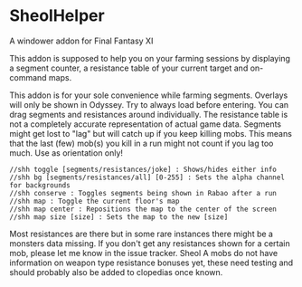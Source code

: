 # SheolHelper
A windower addon for Final Fantasy XI

This addon is supposed to help you on your farming sessions by displaying a segment counter, a resistance table of your current target and on-command maps.

This addon is for your sole convenience while farming segments. Overlays will only be shown in Odyssey.
Try to always load before entering. You can drag segments and resistances around individually.
The resistance table is not a completely accurate representation of actual game data.
Segments might get lost to "lag" but will catch up if you keep killing mobs.
This means that the last (few) mob(s) you kill in a run might not count if you lag too much.
Use as orientation only!

    //shh toggle [segments/resistances/joke] : Shows/hides either info
    //shh bg [segments/resistances/all] [0-255] : Sets the alpha channel for backgrounds
    //shh conserve : Toggles segments being shown in Rabao after a run
    //shh map : Toggle the current floor's map
    //shh map center : Repositions the map to the center of the screen
    //shh map size [size] : Sets the map to the new [size]

Most resistances are there but in some rare instances there might be a monsters data missing. If you don't get any resistances shown for a certain mob, please let me know in the issue tracker.
Sheol A mobs do not have information on weapon type resistance bonuses yet, these need testing and should probably also be added to clopedias once known.
